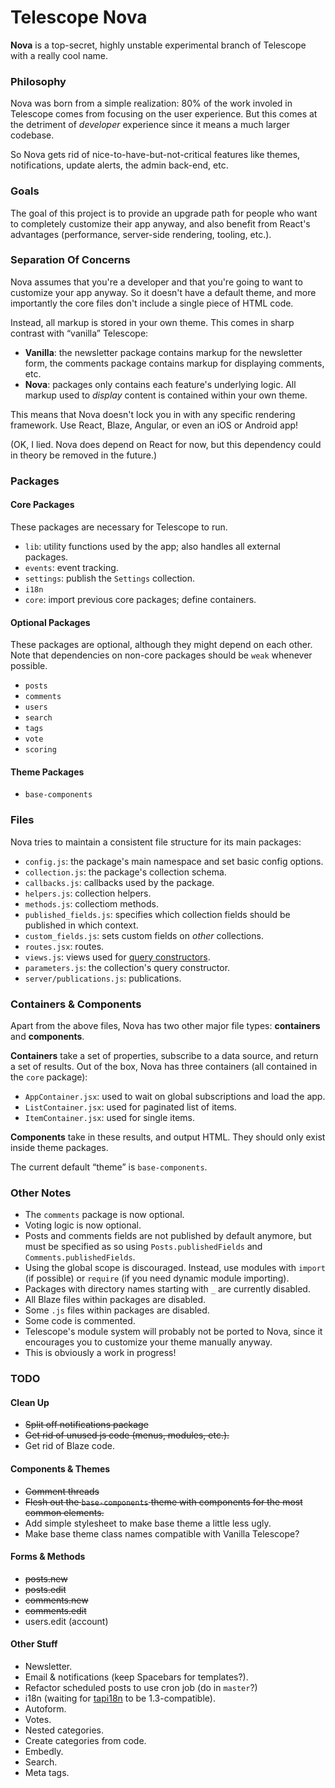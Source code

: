 # Telescope Nova

**Nova** is a top-secret, highly unstable experimental branch of Telescope with a really cool name. 

### Philosophy

Nova was born from a simple realization: 80% of the work involed in Telescope comes from focusing on the user experience. But this comes at the detriment of *developer* experience since it means a much larger codebase.

So Nova gets rid of nice-to-have-but-not-critical features like themes, notifications, update alerts, the admin back-end, etc.

### Goals

The goal of this project is to provide an upgrade path for people who want to completely customize their app anyway, and also benefit from React's advantages (performance, server-side rendering, tooling, etc.).

### Separation Of Concerns

Nova assumes that you're a developer and that you're going to want to customize your app anyway. So it doesn't have a default theme, and more importantly the core files don't include a single piece of HTML code. 

Instead, all markup is stored in your own theme. This comes in sharp contrast with “vanilla” Telescope:

- **Vanilla**: the newsletter package contains markup for the newsletter form, the comments package contains markup for displaying comments, etc.
- **Nova**: packages only contains each feature's underlying logic. All markup used to *display* content is contained within your own theme. 

This means that Nova doesn't lock you in with any specific rendering framework. Use React, Blaze, Angular, or even an iOS or Android app!

(OK, I lied. Nova does depend on React for now, but this dependency could in theory be removed in the future.)

### Packages

#### Core Packages

These packages are necessary for Telescope to run. 

- `lib`: utility functions used by the app; also handles all external packages.
- `events`: event tracking.
- `settings`: publish the `Settings` collection.
- `i18n`
- `core`: import previous core packages; define containers.

#### Optional Packages

These packages are optional, although they might depend on each other. Note that dependencies on non-core packages should be `weak` whenever possible. 

- `posts`
- `comments`
- `users`
- `search`
- `tags`
- `vote`
- `scoring`

#### Theme Packages

- `base-components`

### Files

Nova tries to maintain a consistent file structure for its main packages:

- `config.js`: the package's main namespace and set basic config options.
- `collection.js`: the package's collection schema.
- `callbacks.js`: callbacks used by the package.
- `helpers.js`: collection helpers.
- `methods.js`: collectiom methods.
- `published_fields.js`: specifies which collection fields should be published in which context.
- `custom_fields.js`: sets custom fields on *other* collections.
- `routes.jsx`: routes.
- `views.js`: views used for [query constructors](https://www.discovermeteor.com/blog/query-constructors/).
- `parameters.js`: the collection's query constructor.
- `server/publications.js`: publications.

### Containers & Components

Apart from the above files, Nova has two other major file types: **containers** and **components**. 

**Containers** take a set of properties, subscribe to a data source, and return a set of results. Out of the box, Nova has three containers (all contained in the `core` package):

- `AppContainer.jsx`: used to wait on global subscriptions and load the app.
- `ListContainer.jsx`: used for paginated list of items.
- `ItemContainer.jsx`: used for single items. 

**Components** take in these results, and output HTML. They should only exist inside theme packages. 

The current default “theme” is `base-components`.

### Other Notes

- The `comments` package is now optional.
- Voting logic is now optional. 
- Posts and comments fields are not published by default anymore, but must be specified as so using `Posts.publishedFields` and `Comments.publishedFields`.
- Using the global scope is discouraged. Instead, use modules with `import` (if possible) or `require` (if you need dynamic module importing).
- Packages with directory names starting with `_` are currently disabled. 
- All Blaze files within packages are disabled.
- Some `.js` files within packages are disabled.
- Some code is commented. 
- Telescope's module system will probably not be ported to Nova, since it encourages you to customize your theme manually anyway. 
- This is obviously a work in progress!

### TODO

#### Clean Up

- ~~Split off notifications package~~
- ~~Get rid of unused js code (menus, modules, etc.).~~
- Get rid of Blaze code.

#### Components & Themes

- ~~Comment threads~~
- ~~Flesh out the `base-components` theme with components for the most common elements.~~
- Add simple stylesheet to make base theme a little less ugly.
- Make base theme class names compatible with Vanilla Telescope?

#### Forms & Methods

- ~~posts.new~~
- ~~posts.edit~~
- ~~comments.new~~
- ~~comments.edit~~
- users.edit (account)

#### Other Stuff

- Newsletter.
- Email & notifications (keep Spacebars for templates?).
- Refactor scheduled posts to use cron job (do in `master`?)
- i18n (waiting for [tapi18n](https://github.com/TAPevents/tap-i18n) to be 1.3-compatible).
- Autoform.
- Votes.
- Nested categories.
- Create categories from code.
- Embedly.
- Search.
- Meta tags.